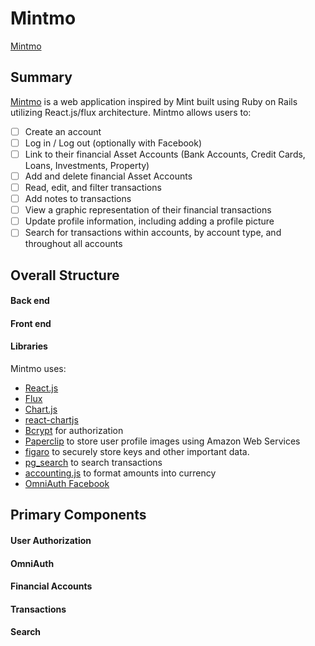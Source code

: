 # Mintmo

[Mintmo][mintmo]

[mintmo]: http://www.mymintmo.com/

## Summary

[Mintmo][mintmo] is a web application inspired by Mint built using Ruby on Rails
utilizing React.js/flux architecture. Mintmo allows users to:

- [ ] Create an account
- [ ] Log in / Log out (optionally with Facebook)
- [ ] Link to their financial Asset Accounts (Bank Accounts, Credit Cards, Loans, Investments, Property)
- [ ] Add and delete financial Asset Accounts
- [ ] Read, edit, and filter transactions
- [ ] Add notes to transactions
- [ ] View a graphic representation of their financial transactions
- [ ] Update profile information, including adding a profile picture
- [ ] Search for transactions within accounts, by account type, and throughout all accounts

## Overall Structure
#### Back end
#### Front end
#### Libraries

Mintmo uses:
- [React.js][React]
- [Flux][Flux]
- [Chart.js](http://www.chartjs.org/)
- [react-chartjs](https://github.com/jhudson8/react-chartjs)
- [Bcrypt](https://github.com/codahale/bcrypt-ruby) for authorization
- [Paperclip](https://github.com/thoughtbot/paperclip) to store user profile images using Amazon Web Services
- [figaro](https://github.com/laserlemon/figaro) to securely store keys and other important data.
- [pg_search](https://github.com/Casecommons/pg_search) to search transactions
- [accounting.js](https://github.com/openexchangerates/accounting.js) to format amounts into currency
- [OmniAuth Facebook](https://github.com/mkdynamic/omniauth-facebook)

## Primary Components

#### User Authorization
#### OmniAuth
#### Financial Accounts
#### Transactions
#### Search


[React]:https://facebook.github.io/react/
[Flux]:https://facebook.github.io/flux/
